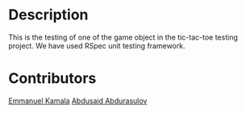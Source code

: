 # Description
This is the testing of one of the game object in the tic-tac-toe testing project. We have used RSpec unit testing framework.

# Contributors
<a href="http://github.com/emmanuelkamala">Emmanuel Kamala</a>
<a href="https://github.com/Abdusaid10">Abdusaid Abdurasulov</a>
